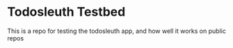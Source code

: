 # Todosleuth Testbed

This is a repo for testing the todosleuth app, and how well it works on public repos
